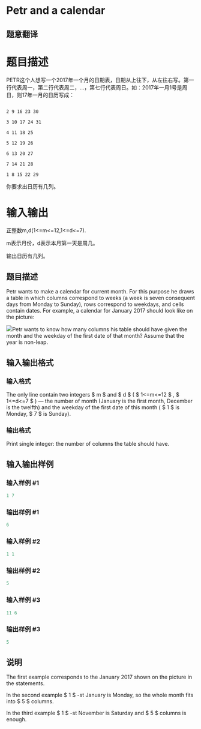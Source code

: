 # Petr and a calendar

## 题意翻译

# 题目描述

PETR这个人想写一个2017年一个月的日期表，日期从上往下，从左往右写。第一行代表周一，第二行代表周二，...，第七行代表周日。如：2017年一月1号是周日，则17年一月的日历写成：

```

2 9 16 23 30

3 10 17 24 31

4 11 18 25

5 12 19 26

6 13 20 27

7 14 21 28

1 8 15 22 29

```

你要求出日历有几列。

# 输入输出

正整数m,d(1<=m<=12,1<=d<=7).

m表示月份，d表示本月第一天是周几。

输出日历有几列。

## 题目描述

Petr wants to make a calendar for current month. For this purpose he draws a table in which columns correspond to weeks (a week is seven consequent days from Monday to Sunday), rows correspond to weekdays, and cells contain dates. For example, a calendar for January 2017 should look like on the picture:

![](https://cdn.luogu.com.cn/upload/vjudge_pic/CF760A/70f7bb298739f0018d24699e43e0bdba58d6965c.png)Petr wants to know how many columns his table should have given the month and the weekday of the first date of that month? Assume that the year is non-leap.

## 输入输出格式

### 输入格式

The only line contain two integers $ m $ and $ d $ ( $ 1<=m<=12 $ , $ 1<=d<=7 $ ) — the number of month (January is the first month, December is the twelfth) and the weekday of the first date of this month ( $ 1 $ is Monday, $ 7 $ is Sunday).

### 输出格式

Print single integer: the number of columns the table should have.

## 输入输出样例

### 输入样例 #1

```cpp
1 7

```
### 输出样例 #1

```cpp
6

```
### 输入样例 #2

```cpp
1 1

```
### 输出样例 #2

```cpp
5

```
### 输入样例 #3

```cpp
11 6

```
### 输出样例 #3

```cpp
5

```
## 说明

The first example corresponds to the January 2017 shown on the picture in the statements.

In the second example $ 1 $ -st January is Monday, so the whole month fits into $ 5 $ columns.

In the third example $ 1 $ -st November is Saturday and $ 5 $ columns is enough.

